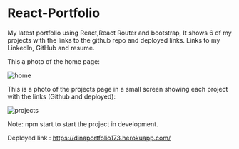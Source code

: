 # React-Portfolio
My latest portfolio using React,React Router and bootstrap,
It shows 6 of my projects with the links to the github repo and deployed links.
Links to my LinkedIn, GitHub and resume.

This a photo of the home page: 

![home](https://user-images.githubusercontent.com/55872249/79296703-7e6ce180-7f1f-11ea-8331-26a40d21fa52.png)

This is a photo of the projects page in a small screen showing each project with the links (Github and deployed):

![projects](https://user-images.githubusercontent.com/55872249/79296837-e4596900-7f1f-11ea-879d-ba07256c2496.png)

Note: npm start to start the project in development.

Deployed link : https://dinaportfolio173.herokuapp.com/
